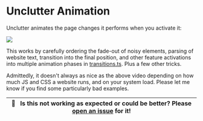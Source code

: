 # Unclutter Animation

Unclutter animates the page changes it performs when you activate it:

![](../source/../media/clips/distractions.gif)

This works by carefully ordering the fade-out of noisy elements, parsing of website text, transition into the final position, and other feature activations into multiple animation phases in [transitions.ts](https://github.com/lindylearn/unclutter/blob/main/source/content-script/modifications/CSSOM/theme.ts). Plus a few other tricks.

Admittedly, it doesn't always as nice as the above video depending on how much JS and CSS a website runs, and on your system load. Please let me know if you find some particularly bad examples.

| 🐛     **Is this not working as expected or could be better? Please [open an issue](https://github.com/lindylearn/unclutter/issues/new) for it!** |
| ------------------------------------------------------------------------------------------------------------------------------------------------- |
